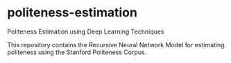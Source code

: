 # politeness-estimation
Politeness Estimation using Deep Learning Techniques

This repository contains the Recursive Neural Network Model for estimating politeness using the Stanford Politeness Corpus.
